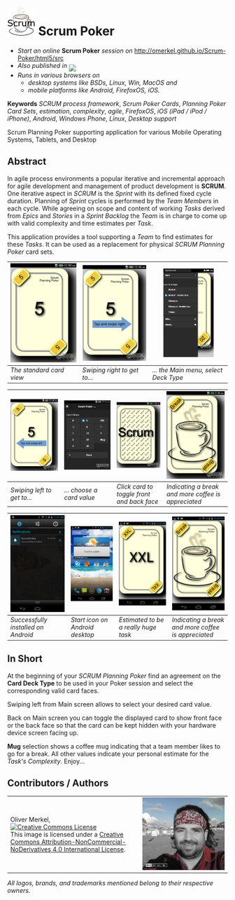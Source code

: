 <img alt="Scrum Planning Poker Cards" width="64" src="html5/src/img/icons/scrumpoker64.png" /> Scrum Poker
====================

* <em>Start an online</em> <b>Scrum Poker</b> <em>session on</em> http://omerkel.github.io/Scrum-Poker/html5/src
* <em>Also published in</em> <a href="https://marketplace.firefox.com/app/scrumpoker"><img align="middle" width="150px" src="https://marketplace.cdn.mozilla.net/media/fireplace/img/pretty/marketplace_logo.png" /></a>
* <em>Runs in various browsers on</em>
    * <em>desktop systems like BSDs, Linux, Win, MacOS and</em>
    * <em>mobile platforms like Android, FirefoxOS, iOS.</em>

__Keywords__ _SCRUM process framework_, _Scrum Poker Cards_, _Planning Poker Card Sets_, _estimation_, _complexity_, _agile_, _FirefoxOS_, _iOS (iPad / iPod / iPhone)_, _Android_, _Windows Phone_, _Linux_, _Desktop support_

Scrum Planning Poker supporting application for various Mobile Operating Systems, Tablets, and Desktop

Abstract
--------

<p>In agile process environments a popular iterative and incremental approach for
  agile development and management of product development is <strong>SCRUM</strong>.
  One iterative aspect in <em>SCRUM</em> is the <em>Sprint</em> with its defined
  fixed cycle duration. Planning of <em>Sprint</em> cycles is performed by the
  <em>Team Members</em> in each cycle. While agreeing on scope and content of
  working <em>Tasks</em> derived from <em>Epics</em> and <em>Stories</em> in
  a <em>Sprint Backlog</em> the <em>Team</em> is in charge to come up with valid
  complexity and time estimates per <em>Task</em>.</p>
<p>This application provides a tool supporting a <em>Team</em> to find estimates for these
  <em>Tasks</em>. It can be used as a replacement for physical <em>SCRUM Planning Poker</em>
  card sets.</p>
  
| <img src="res/cardview.png" alt="The standard card view" width="100%" /> | <img src="res/cardview_swipe_right.png" alt="Swiping right to get to..." width="100%" /> | <img src="res/swiperight-mainmenu.png" alt="... the Main menu" width="70%" /> |
| --- | --- | --- |
| _The standard card view_ | _Swiping right to get to..._ | _... the Main menu, select Deck Type_ |

| <img src="res/cardview_swipe_left.png" alt="Swiping left to get to..." width="100%" /> | <img src="res/cardvalues-normal.png" alt="... choose a card value" width="100%" /> | <img src="res/cardbackface.png" alt="Click card to toggle front and back face" width="100%" /> | <img src="res/ineedabreakandmorecoffee.png" alt="Indicating a break and more coffee is appreciated" width="100%" /> |
| --- | --- | --- | --- |
| _Swiping left to get to..._ | _... choose a card value_ | _Click card to toggle front and back face_ | _Indicating a break and more coffee is appreciated_ |

| <img src="res/acer_android_scrum_poker_installed.png" alt="Successfully installed on Android" width="100%" /> | <img src="res/acer_android_start_icons.png" alt="Start icon on Android desktop" width="100%" /> | <img src="res/acer_android_xxl.png" alt="Estimated to be a really huge task" width="100%" /> | <img src="res/acer_android_coffee_break.png" alt="Indicating a break and more coffee is appreciated" width="100%" /> |
| --- | --- | --- | --- |
| _Successfully installed on Android_ | _Start icon on Android desktop_ | _Estimated to be a really huge task_ | _Indicating a break and more coffee is appreciated_ |

In Short
--------

<p>At the beginning of your <em>SCRUM Planning Poker</em> find an agreement on the
  <strong>Card Deck Type</strong> to be used in your Poker session and select the
  corresponding valid card faces.</p>
<p>Swiping left from Main screen allows to select your desired card value.</p>
<p>Back on Main screen you can toggle the displayed card to show front face or the
  back face so that the card can be kept hidden with your hardware device screen
  facing up.</p>
<p><strong>Mug</strong> selection shows a coffee mug indicating that a team member likes
  to go for a break. All other values indicate your personal estimate for the
  <em>Task's Complexity</em>. Enjoy...</p>

Contributors / Authors
----------------------

<table>
  <tr>
    <td><p>Oliver Merkel,<br /><a rel="license" href="http://creativecommons.org/licenses/by-nc-nd/4.0/"><img alt="Creative Commons License" style="border-width:0" src="http://i.creativecommons.org/l/by-nc-nd/4.0/88x31.png" /></a><br />This image is licensed under a <a rel="license" href="http://creativecommons.org/licenses/by-nc-nd/4.0/">Creative Commons Attribution-NonCommercial-NoDerivatives 4.0 International License</a>.    
    </p>
    </td>
    <td width="40%"><img width="100%" ondragstart="return false;" alt="Oliver Merkel, Creative Commons License, This image is licensed under a Creative Commons Attribution-NonCommercial-NoDerivatives 4.0 International License." src="html5/src/img/oliver.jpg" /></td>
  </tr>
</table>

_All logos, brands, and trademarks mentioned belong to their respective owners._
